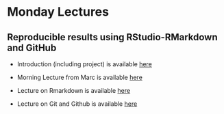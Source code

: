 # Monday Lectures


## Reproducible results using RStudio-RMarkdown and GitHub

- Introduction (including project) is available [here](Overview.pdf)

- Morning Lecture from Marc is available [here](Intro_Surf64_2018.pdf)

- Lecture on Rmarkdown is available 
[here](Slides_Rmarkdown.pdf)

- Lecture on Git and Github is available [here](Introduction_Git_Github.pdf)


